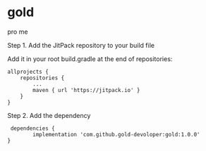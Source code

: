 # gold
pro me

Step 1. Add the JitPack repository to your build file


Add it in your root build.gradle at the end of repositories:

	allprojects {
		repositories {
			...
			maven { url 'https://jitpack.io' }
		}
	}
  
  
  Step 2. Add the dependency
  
 	 dependencies {
	        implementation 'com.github.gold-devoloper:gold:1.0.0'
	}
